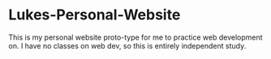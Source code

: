 # Lukes-Personal-Website
This is my personal website proto-type for me to practice web development on. I have no classes on web dev, so this is entirely independent study.
